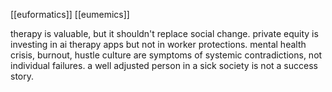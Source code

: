 [[euformatics]]
[[eumemics]]

therapy is valuable, but it shouldn't replace social change. private equity is investing in ai therapy apps but not in worker protections. mental health crisis, burnout, hustle culture are symptoms of systemic contradictions, not individual failures. a well adjusted person in a sick society is not a success story.